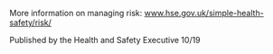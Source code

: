 

<!-- Unsupported block type: child_database -->

More information on managing risk: www.hse.gov.uk/simple-health-safety/risk/

Published by the Health and Safety Executive 10/19